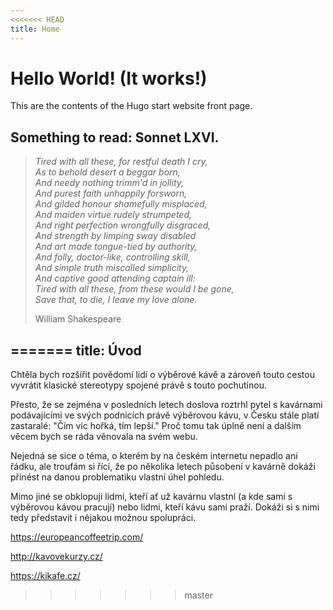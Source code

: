 ```yaml
---
<<<<<<< HEAD
title: Home
---
```


# Hello World! (It works!)

This are the contents of the Hugo start website front page.

## Something to read: Sonnet LXVI.

> *Tired with all these, for restful death I cry,  
> As to behold desert a beggar born,  
> And needy nothing trimm'd in jollity,  
> And purest faith unhappily forsworn,  
> And gilded honour shamefully misplaced,  
> And maiden virtue rudely strumpeted,  
> And right perfection wrongfully disgraced,  
> And strength by limping sway disabled  
> And art made tongue-tied by authority,  
> And folly, doctor-like, controlling skill,  
> And simple truth miscalled simplicity,  
> And captive good attending captain ill:  
> Tired with all these, from these would I be gone,  
> Save that, to die, I leave my love alone.*
> 
> William Shakespeare

=======
title: Úvod
---

Chtěla bych rozšířit povědomí lidí o výběrové kávě a zároveň touto cestou vyvrátit klasické stereotypy spojené právě s touto pochutinou.

Přesto, že se zejména v posledních letech doslova roztrhl pytel s kavárnami podávajícími ve svých podnicích právě výběrovou kávu, v Česku stále platí zastaralé: "Čím víc hořká, tím lepší." Proč tomu tak úplně není a dalším věcem bych se ráda věnovala na svém webu.

Nejedná se sice o téma, o kterém by na českém internetu nepadlo ani řádku, ale troufám si říci, že po několika letech působení v kavárně dokáži přinést na danou problematiku vlastní úhel pohledu.

Mimo jiné se obklopuji lidmi, kteří ať už kavárnu vlastní (a kde sami s výběrovou kávou pracují) nebo lidmi, kteří kávu sami praží. Dokáži si s nimi tedy představit i nějakou možnou spolupráci.

https://europeancoffeetrip.com/

http://kavovekurzy.cz/

https://kikafe.cz/
>>>>>>> master
